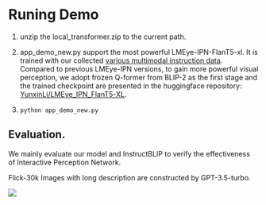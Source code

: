 # Runing Demo

1. unzip the local_transformer.zip to the current path.

2. app_demo_new.py support the most powerful LMEye-IPN-FlanT5-xl. It is trained with our collected [various multimodal instruction data](https://huggingface.co/datasets/YunxinLi/Multimodal_Insturction_Data_V2). Compared to previous LMEye-IPN versions, to gain more powerful visual perception, we adopt frozen Q-former from BLIP-2 as the first stage and the trained checkpoint are presented in the huggingface repository: [YunxinLi/LMEye_IPN_FlanT5-XL](https://huggingface.co/YunxinLi/LMEye_IPN_FlanT5-XL).

3. ```python app_demo_new.py```

## Evaluation.
We mainly evaluate our model and InstructBLIP to verify the effectiveness of Interactive Perception Network.

Flick-30k Images with long description are constructed by GPT-3.5-turbo. 


![](https://github.com/YunxinLi/LingCloud/blob/main/LMEye/example_images/merge_from_ofoct.png)
